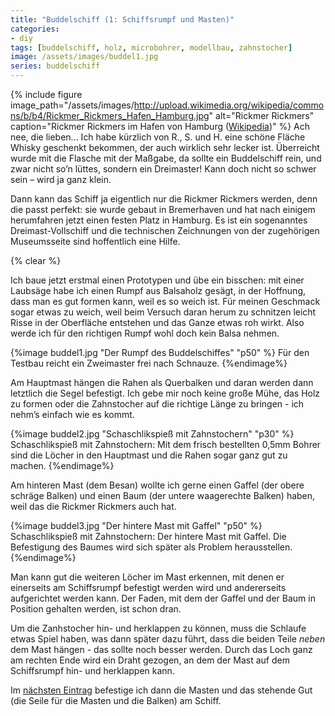 ```yaml
---
title: "Buddelschiff (1: Schiffsrumpf und Masten)"
categories:
- diy
tags: [buddelschiff, holz, microbohrer, modellbau, zahnstocher]
image: /assets/images/buddel1.jpg
series: buddelschiff
---
```


{% include figure image_path="/assets/images/http://upload.wikimedia.org/wikipedia/commons/b/b4/Rickmer_Rickmers_Hafen_Hamburg.jpg" alt="Rickmer Rickmers" caption="Rickmer Rickmers im Hafen von Hamburg ([Wikipedia](http://commons.wikimedia.org))" %}
Ach nee, die lieben...
Ich habe kürzlich von R., S. und H. eine schöne Fläche Whisky geschenkt bekommen, der auch wirklich sehr lecker ist. Überreicht wurde mit die Flasche mit der Maßgabe, da sollte ein Buddelschiff rein, und zwar nicht so’n lüttes, sondern ein Dreimaster! Kann doch nicht so schwer sein – wird ja ganz klein.

Dann kann das Schiff ja eigentlich nur die Rickmer Rickmers werden, denn die passt perfekt: sie wurde gebaut in Bremerhaven und hat nach einigem herumfahren jetzt einen festen Platz in Hamburg. Es ist ein sogenanntes Dreimast-Vollschiff und die technischen Zeichnungen von der zugehörigen Museumsseite sind hoffentlich eine Hilfe.

{% clear %}

Ich baue jetzt erstmal einen Prototypen und übe ein bisschen: mit einer Laubsäge habe ich einen Rumpf aus Balsaholz gesägt, in der Hoffnung, dass man es gut formen kann, weil es so weich ist. Für meinen Geschmack sogar etwas zu weich, weil beim Versuch daran herum zu schnitzen leicht Risse in der Oberfläche entstehen und das Ganze etwas roh wirkt. Also werde ich für den richtigen Rumpf wohl doch kein Balsa nehmen.

{%image buddel1.jpg "Der Rumpf des Buddelschiffes" "p50" %}
Für den Testbau  reicht ein Zweimaster frei nach Schnauze.
{%endimage%}

Am Hauptmast hängen die Rahen als Querbalken und daran werden dann letztlich die Segel befestigt. Ich gebe mir noch keine große Mühe, das Holz zu formen oder die Zahnstocher auf die richtige Länge zu bringen - ich nehm’s einfach wie es kommt.

{%image buddel2.jpg "Schaschlikspieß mit Zahnstochern" "p30" %}
Schaschlikspieß mit Zahnstochern:
Mit dem frisch bestellten 0,5mm Bohrer sind die Löcher in den Hauptmast und die Rahen sogar ganz gut zu machen.
{%endimage%}

Am hinteren Mast (dem Besan) wollte ich gerne einen Gaffel (der obere schräge Balken) und einen Baum (der untere waagerechte Balken) haben, weil das die Rickmer Rickmers auch hat.

{%image buddel3.jpg "Der hintere Mast mit Gaffel" "p50" %}
Schaschlikspieß mit Zahnstochern:
Der hintere Mast mit Gaffel. Die Befestigung des Baumes wird sich später als Problem herausstellen.
{%endimage%}

Man kann gut die weiteren Löcher im Mast erkennen, mit denen er einerseits am Schiffsrumpf befestigt werden wird und andererseits aufgerichtet werden kann. Der Faden, mit dem der Gaffel und der Baum in Position gehalten werden, ist schon dran.

Um die Zanhstocher hin- und herklappen zu können, muss die Schlaufe etwas Spiel haben, was dann später dazu führt, dass die beiden Teile _neben_ dem Mast hängen - das sollte noch besser werden. Durch das Loch ganz am rechten Ende wird ein Draht gezogen, an dem der Mast auf dem Schiffsrumpf hin- und herklappen kann.

Im [nächsten Eintrag](/2013/11/13/buddel2/) befestige ich dann die Masten und das stehende Gut (die Seile für die Masten und die Balken) am Schiff.